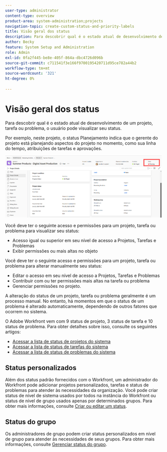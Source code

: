```yaml
---
user-type: administrator
content-type: overview
product-area: system-administration;projects
navigation-topic: create-custom-status-and-priority-labels
title: Visão geral dos status
description: Para descobrir qual é o estado atual de desenvolvimento de um projeto, tarefa ou problema, o usuário pode visualizar seu status.
author: Becky
feature: System Setup and Administration
role: Admin
exl-id: 0fa2f445-be8e-405f-864a-dbc4726d096b
source-git-commit: c711541f3e166f9700195420711d95ce782a44b2
workflow-type: tm+mt
source-wordcount: '321'
ht-degree: 0%

---
```


# Visão geral dos status

<!-- Audited: 01/2024 -->

Para descobrir qual é o estado atual de desenvolvimento de um projeto, tarefa ou problema, o usuário pode visualizar seu status.

Por exemplo, neste projeto, o status Planejamento indica que o gerente do projeto está planejando aspectos do projeto no momento, como sua linha do tempo, atribuições de tarefas e aprovações.

![Status do projeto de exemplo](assets/statuses-overview.png)

Você deve ter o seguinte acesso e permissões para um projeto, tarefa ou problema para visualizar seu status:

* Acesso igual ou superior em seu nível de acesso a Projetos, Tarefas e Problemas
* Exibir permissões ou mais altas no objeto

Você deve ter o seguinte acesso e permissões para um projeto, tarefa ou problema para alterar manualmente seu status:

* Editar o acesso em seu nível de acesso a Projetos, Tarefas e Problemas
* Contribuir com ou ter permissões mais altas na tarefa ou problema
* Gerenciar permissões no projeto.

A alteração do status de um projeto, tarefa ou problema geralmente é um processo manual. No entanto, há momentos em que o status de um problema é alterado automaticamente, dependendo de outros fatores que ocorrem no sistema.

O Adobe Workfront vem com 9 status de projeto, 3 status de tarefa e 10 status de problema. Para obter detalhes sobre isso, consulte os seguintes artigos:

* [Acessar a lista de status de projetos do sistema](../../../administration-and-setup/customize-workfront/creating-custom-status-and-priority-labels/project-statuses.md)
* [Acessar a lista de status de tarefas do sistema](../../../administration-and-setup/customize-workfront/creating-custom-status-and-priority-labels/task-statuses.md)
* [Acessar a lista de status de problemas do sistema](../../../administration-and-setup/customize-workfront/creating-custom-status-and-priority-labels/issue-statuses.md)

## Status personalizados

Além dos status padrão fornecidos com o Workfront, um administrador do Workfront pode adicionar projetos personalizados, tarefas e status de problemas para atender às necessidades da organização. Você pode criar status de nível de sistema usados por todos na instância do Workfront ou status de nível de grupo usados apenas por determinados grupos. Para obter mais informações, consulte [Criar ou editar um status](../../../administration-and-setup/customize-workfront/creating-custom-status-and-priority-labels/create-or-edit-a-status.md).

## Status do grupo

Os administradores de grupo podem criar status personalizados em nível de grupo para atender às necessidades de seus grupos. Para obter mais informações, consulte [Gerenciar status do grupo](../../../administration-and-setup/manage-groups/manage-group-statuses/manage-group-statuses.md).
